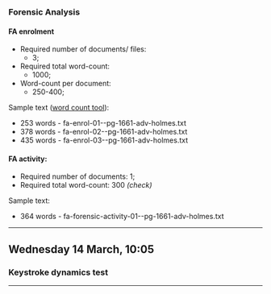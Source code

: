 

### Forensic Analysis


#### FA enrolment

* Required number of documents/ files:
    * 3;
* Required total word-count:
    * 1000;
* Word-count per document:
    * 250-400;

Sample text ([word count tool][wc]):

 * 253 words  -  fa-enrol-01--pg-1661-adv-holmes.txt
 * 378 words  -  fa-enrol-02--pg-1661-adv-holmes.txt
 * 435 words  -  fa-enrol-03--pg-1661-adv-holmes.txt

#### FA activity:

* Required number of documents: 1;
* Required total word-count:  300  _(check)_

Sample text:

 * 364 words  -  fa-forensic-activity-01--pg-1661-adv-holmes.txt


[wc]: https://sacha.me/Countable/#demo "Online word count tool."


---

## Wednesday 14 March, 10:05 ##

### Keystroke dynamics test




---
